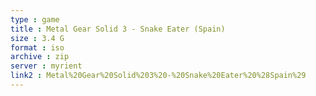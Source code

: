 ```yaml
---
type : game
title : Metal Gear Solid 3 - Snake Eater (Spain)
size : 3.4 G
format : iso
archive : zip
server : myrient
link2 : Metal%20Gear%20Solid%203%20-%20Snake%20Eater%20%28Spain%29
---
```

